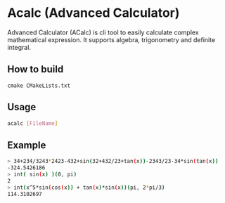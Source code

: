 # Acalc (Advanced Calculator)

Advanced Calculator (ACalc) is cli tool to easily calculate complex mathematical expression. It supports algebra, trigonometry and definite integral.

## How to build
```
cmake CMakeLists.txt
```

## Usage
```bash
acalc [FileName]
```

## Example
```bash
> 34+234/3243*2423-432+sin(32+432/23+tan(x))-2343/23-34*sin(tan(x))
-324.5426186
> int( sin(x) )(0, pi)
2
> int(x^5*sin(cos(x)) + tan(x)*sin(x))(pi, 2*pi/3)
114.3102697
```
